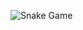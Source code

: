 
![Snake Game](https://github.com/MahonriReynolds/Portfolio/blob/main/other_projects/C++/SnakeGame/SnakeGame.png)